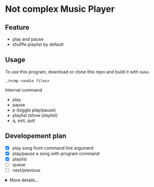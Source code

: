 # Not complex Music Player

## Feature

- play and pause
- shuffle playlist by default

## Usage

To use this program, download or clone this repo and build it with `make`.

```shell
./ncmp <audio files>
```

Internal command
- play
- pause
- p (toggle play/pause)
- playlist (show playlist)
- q, exit, quit

## Developement plan

- [x] play song from command line argument
- [x] play/pause a song with program command
- [x] playlist
- [ ] queue
- [ ] next/previous

<details>
<summary>More details...</summary>

```
song_list <- music_dir

song_list -> suffle -> playlist

song_list   -> add
            -> remove by dir

PLAYLIST

WHEN playlist is empty -> resuffle song_list and add it to playlist


QUEUE
    -> add any song
    -> remove any song

IF play_queue not empty -> play until it empty
ELSE -> play from playlist

WHEN add song to queue -> remove it from playlist
WHEN played the song in queue -> remove from queue


PLAYER
x   -> play
x   -> pause
    -> seek
    -> next/prevoius song
    -> song info
    -? volume control

[ ..., previous, current, next, ... ]
[played        ]          [ queue ][ playlist ]
played list
    -> add last
    -> remove last


----- data
Queue
Plyed song
Playlist
Song list
Player state

----- input
cmd
    -> enqueue
    -> remove from queue
    -> player command
    -> show queue
x   -> show playlist
    -> show song list

----- output
player state => [song name / file name, playing time, song length, volume, play/pause]
queue
playlist
song_list
played song

```
</details>

